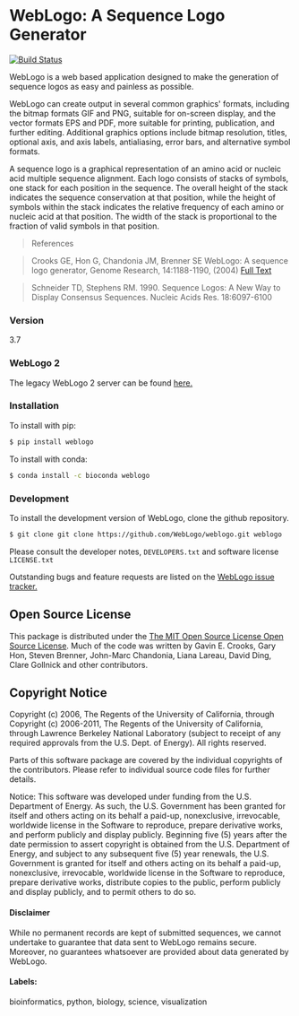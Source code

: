 # WebLogo: A Sequence Logo Generator

[![Build Status](https://travis-ci.org/WebLogo/weblogo.svg?branch=master)](https://travis-ci.org/WebLogo/weblogo)

WebLogo is a web based application designed to make the generation of sequence logos as easy and painless as possible.

WebLogo can create output in several common graphics' formats, including the bitmap formats GIF and PNG, suitable for on-screen display, and the vector formats EPS and PDF, more suitable for printing, publication, and further editing. Additional graphics options include bitmap resolution, titles, optional axis, and axis labels, antialiasing, error bars, and alternative symbol formats.

A sequence logo is a graphical representation of an amino acid or nucleic acid multiple sequence alignment. Each logo consists of stacks of symbols, one stack for each position in the sequence. The overall height of the stack indicates the sequence conservation at that position, while the height of symbols within the stack indicates the relative frequency of each amino or nucleic acid at that position. The width of the stack is proportional to the fraction of valid symbols in that position.

> References

> Crooks GE, Hon G, Chandonia JM, Brenner SE WebLogo: A sequence logo generator, Genome Research, 14:1188-1190, (2004) [Full Text ](http://www.ncbi.nlm.nih.gov/pmc/articles/PMC419797/)

> Schneider TD, Stephens RM. 1990. Sequence Logos: A New Way to Display Consensus Sequences. Nucleic Acids Res. 18:6097-6100

### Version

3.7

### WebLogo 2

The legacy WebLogo 2 server can be found <a href="http://weblogo.berkeley.edu/">here.</a>

### Installation

To install with pip:

```sh
$ pip install weblogo
```

To install with conda:

```sh
$ conda install -c bioconda weblogo
```

### Development

To install the development version of WebLogo, clone the github repository.

```sh
$ git clone git clone https://github.com/WebLogo/weblogo.git weblogo
```

Please consult the developer notes, <code>DEVELOPERS.txt</code> and software license <code>LICENSE.txt</code>

Outstanding bugs and feature requests are listed on the <a href="https://github.com/CrooksEnsemble/weblogo/issues">WebLogo issue tracker.</a>

## Open Source License

This package is distributed under the <a href="http://opensource.org/licenses/MIT">The MIT Open Source License Open Source License</a>. Much of the code was written by Gavin E. Crooks, Gary Hon, Steven Brenner, John-Marc Chandonia, Liana Lareau, David Ding, Clare Gollnick and other contributors.

## Copyright Notice

Copyright (c) 2006, The Regents of the University of California, through Copyright (c) 2006-2011, The Regents of the University of California, through Lawrence Berkeley National Laboratory (subject to receipt of any required approvals from the U.S. Dept. of Energy). All rights reserved.

Parts of this software package are covered by the individual copyrights of the contributors. Please refer to individual source code files for further details.

Notice:
This software was developed under funding from the U.S. Department of Energy. As such, the U.S. Government has been granted for itself and others acting on its behalf a paid-up, nonexclusive, irrevocable, worldwide license in the Software to reproduce, prepare derivative works, and perform publicly and display publicly. Beginning five (5) years after the date permission to assert copyright is obtained from the U.S. Department of Energy, and subject to any subsequent five (5) year renewals, the U.S. Government is granted for itself and others acting on its behalf a paid-up, nonexclusive, irrevocable, worldwide license in the Software to reproduce, prepare derivative works, distribute
copies to the public, perform publicly and display publicly, and to permit others to do so.

#### Disclaimer

While no permanent records are kept of submitted sequences, we cannot undertake to guarantee that data sent to WebLogo remains secure. Moreover, no guarantees whatsoever are provided about data generated by WebLogo.

#### Labels:

bioinformatics, python, biology, science, visualization
